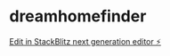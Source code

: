 # dreamhomefinder

[Edit in StackBlitz next generation editor ⚡️](https://stackblitz.com/~/github.com/salimrennewi/dreamhomefinder)
